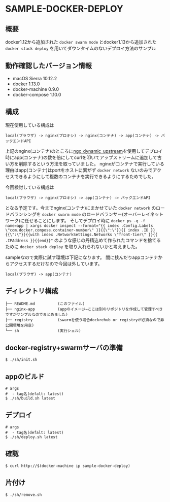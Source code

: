 SAMPLE-DOCKER-DEPLOY
====

## 概要

docker1.12から追加された `docker swarm mode` とdocker1.13から追加された `docker stack deploy` を用いてダウンタイムのないデプロイ方法のサンプル

## 動作確認したバージョン情報

- macOS Sierra 10.12.2
- docker 1.13.0
- docker-machine 0.9.0
- docker-compose 1.10.0

## 構成

現在使用している構成は

```
local(ブラウザ) -> nginx(プロキシ) -> nginx(コンテナ) -> app(コンテナ) -> バックエンドAPI
```

上記のnginx(コンテナ)のところに[ngx_dynamic_upstream](https://github.com/cubicdaiya/ngx_dynamic_upstream)を使用してデプロイ時にapp(コンテナ)の数を倍にしてcurlを叩いてアップストリームに追加して古い方を削除するという方法を取っていました。
nginxがコンテナで実行している理由はapp(コンテナ)はportをホストに繋がず `docker network` ないのみでアクセスできるようにして複数のコンテナを実行できるようにするためでした。

今回検討している構成は

```
local(ブラウザ) -> nginx(プロキシ) -> app(コンテナ) -> バックエンドAPI
```

となる予定です。今までnginx(コンテナ)にまかせていた `docker network` のロードバランシングを `docker swarm mode` のロードバランサー(オーバーレイネットワーク)に任せることにします。
そしてデプロイ時に `docker ps -q -f name=app | xargs docker inspect --format="{{ index .Config.Labels \"com.docker.compose.container-number\" }}{{\":\"}}{{ index .ID }}{{\":\"}}{{with index .NetworkSettings.Networks \"front-tier\" }}{{ .IPAddress }}{{end}}"` のような感じの丹精込めて作られたコマンドを捨てるために `docker stack deploy` を取り入れられないかと考えました。

sampleなので実際に試す環境は下記になります。
間に挟んだりappコンテナからアクセスするだけなので今回は外しています。

```
local(ブラウザ) -> app(コンテナ)
```

## ディレクトリ構成

```
├── README.md          (このファイル)
├── nginx-app          (appのイメージ←ここは別のリポジトリを作成して管理すべきですがサンプルなのでまとめました)
├── registry           (swarmを使う場合dockrehub or registryが必須なので非公開環境を用意)
└── sh                 (実行シェル)
```

## docker-registry+swarmサーバの準備

```
$ ./sh/init.sh
```

## appのビルド

```
# args
#  - tag名(defalt: latest)
$ ./sh/build.sh latest
```

## デプロイ

```
# args
#  - tag名(defalt: latest)
$ ./sh/deploy.sh latest
```

## 確認

```
$ curl http://$(docker-machine ip sample-docker-deploy)
```

## 片付け

```
$ ./sh/remove.sh
```
